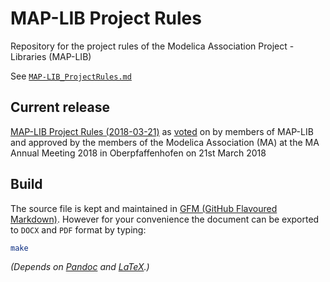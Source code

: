 # MAP-LIB Project Rules #

Repository for the project rules of the Modelica Association Project - Libraries (MAP-LIB)

See [`MAP-LIB_ProjectRules.md`](MAP-LIB_ProjectRules.md)

## Current release

[MAP-LIB Project Rules (2018-03-21)](../../releases/tag/2018-03-21) as [voted](./Rescources/Voting_Result_MAP-LIB_ProjectRules.png) on by members of MAP-LIB and approved by the members of the Modelica Association (MA) at the MA Annual Meeting 2018 in Oberpfaffenhofen on 21st March 2018

## Build ##

The source file is kept and maintained in [GFM (GitHub Flavoured Markdown)](https://github.github.com/gfm/).
However for your convenience the document can be exported to `DOCX` and `PDF` format by typing:

```sh
make
```

*(Depends on [Pandoc](http://pandoc.org/) and [LaTeX](https://www.latex-project.org/).)*

